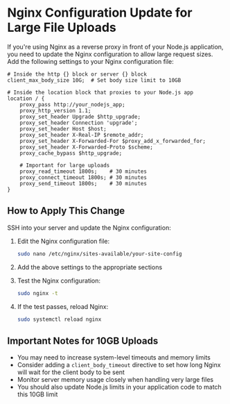 # Nginx Configuration Update for Large File Uploads

If you're using Nginx as a reverse proxy in front of your Node.js application, you need to update the Nginx configuration to allow large request sizes. Add the following settings to your Nginx configuration file:

```nginx
# Inside the http {} block or server {} block
client_max_body_size 10G;  # Set body size limit to 10GB

# Inside the location block that proxies to your Node.js app
location / {
    proxy_pass http://your_nodejs_app;
    proxy_http_version 1.1;
    proxy_set_header Upgrade $http_upgrade;
    proxy_set_header Connection 'upgrade';
    proxy_set_header Host $host;
    proxy_set_header X-Real-IP $remote_addr;
    proxy_set_header X-Forwarded-For $proxy_add_x_forwarded_for;
    proxy_set_header X-Forwarded-Proto $scheme;
    proxy_cache_bypass $http_upgrade;

    # Important for large uploads
    proxy_read_timeout 1800s;    # 30 minutes
    proxy_connect_timeout 1800s; # 30 minutes
    proxy_send_timeout 1800s;    # 30 minutes
}
```

## How to Apply This Change

SSH into your server and update the Nginx configuration:

1. Edit the Nginx configuration file:

   ```bash
   sudo nano /etc/nginx/sites-available/your-site-config
   ```

2. Add the above settings to the appropriate sections

3. Test the Nginx configuration:

   ```bash
   sudo nginx -t
   ```

4. If the test passes, reload Nginx:
   ```bash
   sudo systemctl reload nginx
   ```

## Important Notes for 10GB Uploads

- You may need to increase system-level timeouts and memory limits
- Consider adding a `client_body_timeout` directive to set how long Nginx will wait for the client body to be sent
- Monitor server memory usage closely when handling very large files
- You should also update Node.js limits in your application code to match this 10GB limit
